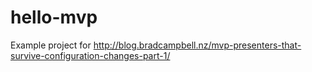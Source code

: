 # hello-mvp

Example project for http://blog.bradcampbell.nz/mvp-presenters-that-survive-configuration-changes-part-1/
